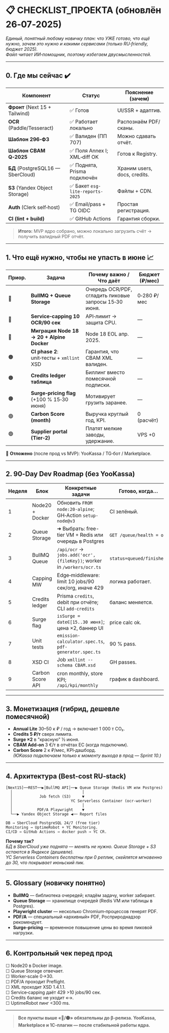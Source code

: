 # 📋 CHECKLIST\_ПРОЕКТА (обновлён 26‑07‑2025)

*Единый, понятный любому новичку план: что УЖЕ готово, что ещё нужно, зачем это нужно и какими сервисами (только RU‑friendly, бюджет 2025).*\
*Файл читает ИИ‑помощник, поэтому избегаем двусмысленностей.*

---

## 0. Где мы сейчас ✔️

| Компонент                         | Статус                          | Пояснение (зачем)            |
| --------------------------------- | ------------------------------- | ---------------------------- |
| **Фронт** (Next 15 + Tailwind)    | ✅ Готов                         | UI/SSR + адаптив.            |
| **OCR** (Paddle/Tesseract)        | ✅ Работает локально             | Распознаём PDF/сканы.        |
| **Шаблон 296‑ФЗ**                 | ✅ Валиден (ПП 707)              | Можно сдавать отчёт.         |
| **Шаблон CBAM Q‑2025**            | ✅ Поля Annex I; XML‑diff OK     | Готов к Registry.            |
| **БД** (PostgreSQL16 — SberCloud) | ✅ Поднята, Prisma подключён     | Храним users, docs, credits. |
| **S3** (Yandex Object Storage)    | ✅ Бакет `esg-lite-reports-2025` | Файлы + CDN.                 |
| **Auth** (Clerk self‑host)        | ✅ Email/pass + TG OIDC          | Простая регистрация.         |
| **CI (lint + build)**             | ✅ GitHub Actions                | Гарантия сборки.             |

> **Итого:** MVP ядро собрано, можно локально загрузить счёт → получить валидный PDF отчёт.

---

## 1. Что ещё нужно, чтобы не упасть в июне 📈

| Приор. | Задача                                     | Почему важно / Что даёт                               | Бюджет (₽/мес)     |
| ------ | ------------------------------------------ | ----------------------------------------------------- | ------------------ |
| 🔴     | **BullMQ + Queue Storage**                  | Очередь OCR/PDF, сгладить пиковые запросы 15‑30 июня. | 0‑280 ₽/мес        |
| 🔴     | **Service‑capping 10 OCR/90 сек**          | API‑лимит → защита CPU.                               | —                  |
| 🔴     | **Миграция Node 18 → 20 + Alpine Docker**  | Node 18 EOL апр. 2025.                                | —                  |
| 🟠     | **CI phase 2**: unit‑тесты + `xmllint` XSD | Гарантия, что CBAM XML валиден.                       | —                  |
| 🟠     | **Credits ledger таблица**                 | Биллинг вместо помесячной подписки.                   | —                  |
| 🟠     | **Surge‑pricing flag** (+100 % 15‑30 июня) | Мотивирует грузить заранее.                           | —                  |
| 🟢     | **Carbon Score (month)**                   | Выручка круглый год, KPI.                             | 0 (расчёт)         |
| 🟢     | **Supplier portal (Tier‑2)**               | Платят мелкие заводы, удержание.                      | VPS +0             |

👀 **Отложено** (после прод vs MVP): YooKassa / TG‑бот / Marketplace.

---

## 2. 90‑Day Dev Roadmap (без YooKassa)

| Неделя | Блок             | Конкретные задачи                                                      | Готово, когда…            |
| ------ | ---------------- | ---------------------------------------------------------------------- | ------------------------- |
| 1      | Node20 + Docker  | Обновить `FROM node:20-alpine`; GH‑Action `setup-node@v3`              | CI зелёный.               |
| 2      | Queue Storage    | ➜ Выбрать: free-tier VM + Redis или очередь в Postgres                 | `GET /queue/health = ok`. |
| 3      | BullMQ Queue     | `/api/ocr` → `jobs.add('ocr', {fileKey})`; worker in `/workers/ocr.ts` | `status=queued/finished`. |
| 4      | Capping MW       | Edge‑middleware: limit 10 jobs/90 сек/org, иначе 429                   | логика работает.          |
| 5      | Credits ledger   | Prisma `credits`, debit при отчёте; CLI `add‑credits`                  | баланс меняется.          |
| 6      | Surge flag       | `isSurge = date∈[15..30 июня]`; цена ×2, баннер UI                     | price calc ok.            |
| 7      | Unit tests       | `emission-calculator.spec.ts`, `pdf-generator.spec.ts`                 | 90 % pass.                |
| 8      | XSD CI           | Job `xmllint --schema CBAM.xsd`                                        | GH passes.                |
| 9      | Carbon Score API | cron monthly, store KPI; `/api/kpi/monthly`                            | график в dashboard.       |

---

## 3. Монетизация (гибрид, дешевле помесячной)

- **Annual Lite** 30–50 к ₽ / год → включает 1 000 т CO₂.
- **Credits 5 ₽/т** сверх лимита.
- **Surge ×2** в "красную" ½ июня.
- **CBAM Add‑on** 3 €/т в отчётах ЕС (когда подключим).
- **Carbon Score** 2 к ₽/мес, KPI‑дашборд.\
  *(ЮKassa подключаем только к моменту выхода в прод — Sprint 10.)*

---

## 4. Архитектура (Best‑cost RU‑stack)

```
[Next15]──REST──▶│BullMQ API│──▶ Queue Storage (Redis VM или Postgres)
  │                               │
  │            Job fetch (S3)     ▼
  │                          YC Serverless Container (ocr‑worker)
  │                               │
  │           PDF/A Playwright    ▼
  └──▶ Yandex Object Storage ◀── Report files

DB → SberCloud PostgreSQL 24/7 (free tier)  
Monitoring → UptimeRobot + YC Monitoring.  
CI/CD → GitHub Actions → docker push → YC CR.
```

**Почему так?**\
*БД в SberCloud уже поднята — менять не нужно. Queue Storage + S3 остаются в Яндексе (дешевле).*\
*YC Serverless Containers бесплатны при 0 реплик, скейлятся мгновенно до 30, что покрывает июньский пик.*

---

## 5. Glossary (новичку понятно)

- **BullMQ** — библиотека очередей; кладём задачу, worker забирает.
- **Queue Storage** — хранилище очередей (Redis VM или таблицы в Postgres).
- **Playwright cluster** — несколько Chromium‑процессов генерят PDF.
- **PDF/A** — специальный «архивный» PDF, Росприроднадзор рекомендует.
- **Surge‑pricing** — временное повышение цены во время пиковой нагрузки.

---

## 6. Контрольный чек перед прод

☐ Node20 в Docker image.\
☐ Queue Storage отвечает.\
☐ Worker‑scale 0→30.\
☐ PDF/A проходит Preflight.\
☐ XML проходит XSD 1.4.1.1.\
☐ Service‑capping даёт 429 >10 jobs/90 сек.\
☐ Credits баланс не уходит «‑».\
☐ UptimeRobot пинг <300 ms.

---

> **Все пункты выше «🔴/🟠» обязательны до β‑релиза. YooKassa, Marketplace и 1С‑плагин — после стабильной работы ядра.**